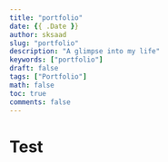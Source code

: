 ```yaml
---
title: "portfolio"
date: {{ .Date }}
author: sksaad
slug: "portfolio"
description: "A glimpse into my life"
keywords: ["portfolio"]
draft: false
tags: ["Portfolio"]
math: false
toc: true
comments: false
---
```


# Test
